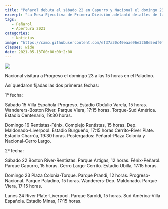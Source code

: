 ```yaml
---
title: "Peñarol debuta el sábado 22 en Capurro y Nacional el domingo 23 en el Paladino"
excerpt: "La Mesa Ejecutiva de Primera División adelantó detalles de la 2ª fecha del Torneo Apertura, que se disputará entre el sábado 22 y el lunes 24 de mayo. Peñarol-Fénix en el Parque Capurro será el sábado 22 a las 15 horas."
tags:
   - Peñarol
   - Apertura 2021
categories:
   - Noticias
image: "https://camo.githubusercontent.com/ef37a30c40eaae96e3260e5edf0f1ee13e4e4e83a8ea1274886196888ed7a236/68747470733a2f2f7777772e72657075626c6963612e636f6d2e75792f77702d636f6e74656e742f75706c6f6164732f323032312f30352f436c617369636f2d322e6a7067"
classes: wide
date: 2021-05-13T00:00:00+2:00
---
```



<img src="https://camo.githubusercontent.com/ef37a30c40eaae96e3260e5edf0f1ee13e4e4e83a8ea1274886196888ed7a236/68747470733a2f2f7777772e72657075626c6963612e636f6d2e75792f77702d636f6e74656e742f75706c6f6164732f323032312f30352f436c617369636f2d322e6a7067">


Nacional visitará a Progreso el domingo 23 a las 15 horas en el Paladino.


Así quedaron fijadas las dos primeras fechas:


1ª fecha:


Sábado 15
Villa Española-Progreso. Estadio Obdulio Varela, 15 horas.
Wanderers-Boston River. Parque Viera, 17:15 horas.
Torque-Sud América. Estadio Centenario, 19:30 horas.


Domingo 16
Rentistas-Fénix. Complejo Rentistas, 15 horas.
Dep. Maldonado-Liverpool. Estadio Burgueño, 17:15 horas
Cerrito-River Plate. Estadio Charrúa, 19:30 horas.
Postergados: Peñarol-Plaza Colonia y Nacional-Cerro Largo.


2ª fecha:


Sábado 22
Boston River-Rentistas. Parque Artigas, 12 horas.
Fénix-Peñarol. Parque Capurro, 15 horas.
Cerro Largo-Cerrito. Estadio Ubilla, 17:15 horas.


Domingo 23
Plaza Colonia-Torque. Parque Prandi, 12 horas.
Progreso-Nacional. Parque Paladino, 15 horas.
Wanderers-Dep. Maldonado. Parque Viera, 17:15 horas.


Lunes 24
River Plate-Liverpool. Parque Saroldi, 15 horas.
Sud América-Villa Española. Estadio Minas, 17:15 horas.


